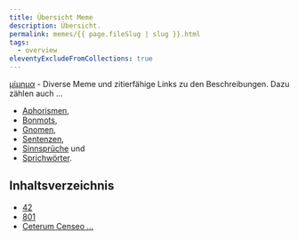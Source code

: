 ```yaml
---
title: Übersicht Meme
description: Übersicht.
permalink: memes/{{ page.fileSlug | slug }}.html
tags:
  - overview
eleventyExcludeFromCollections: true
---
```


[μίμημα](https://de.wikipedia.org/wiki/Mem) -  Diverse Meme und 
zitierfähige Links zu den Beschreibungen. Dazu zählen auch &hellip;
 - [Aphorismen](https://de.wikipedia.org/wiki/Aphorismus), 
 - [Bonmots](https://de.wikipedia.org/wiki/Bonmot), 
 - [Gnomen](https://de.wikipedia.org/wiki/Gnome_(Dichtung)), 
 - [Sentenzen](https://de.wikipedia.org/wiki/Sentenz), 
 - [Sinnsprüche](https://de.wikipedia.org/wiki/Sinnspruch) und 
 - [Sprichwörter](https://de.wikipedia.org/wiki/Sprichwort). 

## Inhaltsverzeichnis

- [42](/memes/42.html)
- [801](/memes/801.html)
- [Ceterum Censeo ...](/memes/ceterum-censeo.html)

